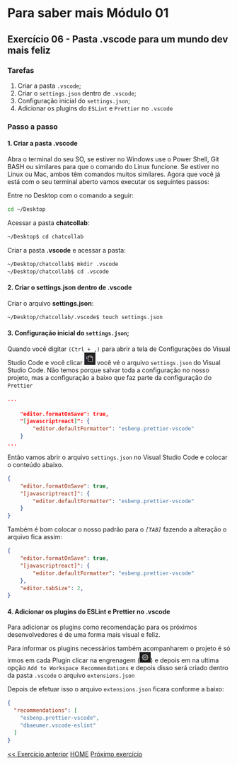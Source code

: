 # Para saber mais Módulo 01

## Exercício 06 - Pasta .vscode para um mundo dev mais feliz

### Tarefas
1. Criar a pasta `.vscode`;
2. Criar o `settings.json` dentro de `.vscode`;
3. Configuração inicial do `settings.json`;
4. Adicionar os plugins do `ESLint` e `Prettier` no `.vscode`

### Passo a passo
#### 1. Criar a pasta .vscode

Abra o terminal do seu SO, se estiver no Windows use o Power Shell, Git BASH ou similares para que o comando do Linux funcione. Se estiver no Linux ou Mac, ambos têm comandos muitos similares. Agora que você já está com o seu terminal aberto vamos executar os seguintes passos:

Entre no Desktop com o comando a seguir:
```bash
cd ~/Desktop
```

Acessar a pasta **chatcollab**:
```bash
~/Desktop$ cd chatcollab
```

Criar a pasta **.vscode** e acessar a pasta:
```bash
~/Desktop/chatcollab$ mkdir .vscode
~/Desktop/chatcollab$ cd .vscode
```

#### 2. Criar o settings.json dentro de .vscode

Criar o arquivo **settings.json**:
```bash
~/Desktop/chatcollab/.vscode$ touch settings.json
```

#### 3. Configuração inicial do `settings.json`;

Quando você digitar `(Ctrl + ,)` para abrir a tela de Configurações do Visual Studio Code e você clicar ![abrir configuração JSON](img/ico-config-json-vscode.png) você vé o arquivo `settings.json` do Visual Studio Code. Não temos porque salvar toda a configuração no nosso projeto, mas a configuração a baixo que faz parte da configuração do `Prettier`

```JSON
...

    "editor.formatOnSave": true,
    "[javascriptreact]": {
        "editor.defaultFormatter": "esbenp.prettier-vscode"
    }
...
```

Então vamos abrir o arquivo `settings.json` no Visual Studio Code e colocar o conteúdo abaixo.

```JSON
{
    "editor.formatOnSave": true,
    "[javascriptreact]": {
        "editor.defaultFormatter": "esbenp.prettier-vscode"
    }
}
```

Também é bom colocar o nosso padrão para o *`[TAB]`* fazendo a alteração o arquivo fica assim:

```JSON
{
    "editor.formatOnSave": true,
    "[javascriptreact]": {
        "editor.defaultFormatter": "esbenp.prettier-vscode"
    },
    "editor.tabSize": 2,
}
```

#### 4. Adicionar os plugins do ESLint e Prettier no .vscode

Para adicionar os plugins como recomendação para os próximos desenvolvedores é de uma forma mais visual e feliz.

Para informar os plugins necessários também acompanharem o projeto é só irmos em cada Plugin clicar na engrenagem (![engrenagem](img/ico-settings.png)) e depois em na ultima opção `Add to Workspace Recommendations` e depois disso será criado dentro da pasta `.vscode` o arquivo `extensions.json`

Depois de efetuar isso o arquivo `extensions.json` ficara conforme a baixo:
```JSON
{
  "recommendations": [
    "esbenp.prettier-vscode",
    "dbaeumer.vscode-eslint"
  ]
}
```

[<< Exercício anterior](modulo-01-exercicio-03.md)  [HOME](README.md)  [Próximo exercício](module-01-exercicio-05.md)